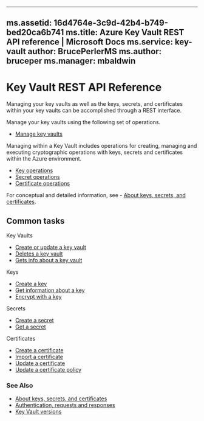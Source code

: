 
---
ms.assetid: 16d4764e-3c9d-42b4-b749-bed20ca6b741
ms.title: Azure Key Vault REST API reference | Microsoft Docs
ms.service: key-vault
author: BrucePerlerMS
ms.author: bruceper
ms.manager: mbaldwin
---

# Key Vault REST API Reference

Managing your key vaults as well as the keys, secrets, and certificates within your key vaults can be accomplished through a REST interface.

Manage your key vaults using the following set of operations.

- [Manage key vaults](../../docs-ref-autogen/keyvault/Vaults.json)

Managing within a Key Vault includes operations for creating, managing and executing cryptographic operations with keys, secrets and certificates within the Azure environment.

- [Key operations](key-operations.md)
- [Secret operations](secret-operations.md)
- [Certificate operations](certificate-operations.md)


For conceptual and detailed information, see - [About keys, secrets, and certificates](about-keys--secrets-and-certificates.md).

## Common tasks

Key Vaults

- [Create or update a key vault](../../docs-ref-autogen/keyvault/Vaults.json#Vaults_CreateOrUpdate)
- [Deletes a key vault](../../docs-ref-autogen/keyvault/Vaults.json#Vaults_Delete)
- [Gets info about a key vault](../../docs-ref-autogen/keyvault/Vaults.json#Vaults_Get)


Keys


- [Create a key](../../docs-ref-autogen/keyvault/CreateKey.json)
- [Get information about a key](../../docs-ref-autogen/keyvault/GetKey.json)
- [Encrypt with a key](../../docs-ref-autogen/keyvault/encrypt.json)

Secrets

- [Create a secret](../../docs-ref-autogen/keyvault/SetSecret.json)
- [Get a secret](../../docs-ref-autogen/keyvault/GetSecret.json)

Certificates


- [Create a certificate](../../docs-ref-autogen/keyvault/CreateCertificate.json)
- [Import a certificate](../../docs-ref-autogen/keyvault/ImportCertificate.json)
- [Update a certificate](../../docs-ref-autogen/keyvault/UpdateCertificate.json)
- [Update a certificate policy](../../docs-ref-autogen/keyvault/UpdateCertificatePolicy.json)

### See Also

- [About keys, secrets, and certificates](about-keys--secrets-and-certificates.md)
- [Authentication, requests and responses](authentication--requests-and-responses.md)
- [Key Vault versions](key-vault-versions.md)
